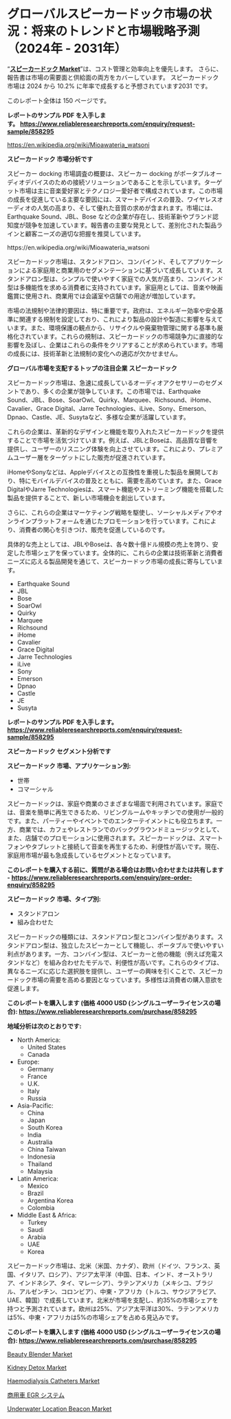 <p><h1>グローバルスピーカードック市場の状況：将来のトレンドと市場戦略予測（2024年 - 2031年）</h1></p><p>&ldquo;<strong><a href="https://www.reliableresearchreports.com/speaker-docks-r858295">スピーカードック Market</a></strong>&rdquo;は、コスト管理と効率向上を優先します。 さらに、報告書は市場の需要面と供給面の両方をカバーしています。 スピーカードック 市場は 2024 から 10.2% に年率で成長すると予想されています2031 です。</p>
<p>このレポート全体は 150 ページです。</p>
<p><strong>レポートのサンプル PDF を入手します。&nbsp;<a href="https://www.reliableresearchreports.com/enquiry/request-sample/858295">https://www.reliableresearchreports.com/enquiry/request-sample/858295</a></strong></p>
<p><a href="https://en.wikipedia.org/wiki/Mioawateria_watsoni">https://en.wikipedia.org/wiki/Mioawateria_watsoni</a></p>
<p><strong>スピーカードック 市場分析です</strong></p>
<p><p>スピーカー docking 市場調査の概要は、スピーカー docking がポータブルオーディオデバイスのための接続ソリューションであることを示しています。ターゲット市場は主に音楽愛好家とテクノロジー愛好者で構成されています。この市場の成長を促進している主要な要因には、スマートデバイスの普及、ワイヤレスオーディオの人気の高まり、そして優れた音質の求めが含まれます。市場には、Earthquake Sound、JBL、Bose などの企業が存在し、技術革新やブランド認知度が競争を加速しています。報告書の主要な発見として、差別化された製品ラインと顧客ニーズの適切な把握を推奨しています。</p></p>
<p>https://en.wikipedia.org/wiki/Mioawateria_watsoni</p>
<p><p>スピーカードック市場は、スタンドアロン、コンバインド、そしてアプリケーションによる家庭用と商業用のセグメンテーションに基づいて成長しています。スタンドアロン型は、シンプルで使いやすく家庭での人気が高まり、コンバインド型は多機能性を求める消費者に支持されています。家庭用としては、音楽や映画鑑賞に使用され、商業用では会議室や店舗での用途が増加しています。</p><p>市場の法規制や法律的要因は、特に重要です。政府は、エネルギー効率や安全基準に関連する規制を設定しており、これにより製品の設計や製造に影響を与えています。また、環境保護の観点から、リサイクルや廃棄物管理に関する基準も厳格化されています。これらの規制は、スピーカードックの市場競争力に直接的な影響を及ぼし、企業はこれらの条件をクリアすることが求められています。市場の成長には、技術革新と法規制の変化への適応が欠かせません。</p></p>
<p><strong>グローバル市場を支配するトップの注目企業 スピーカードック</strong></p>
<p><p>スピーカードック市場は、急速に成長しているオーディオアクセサリーのセグメントであり、多くの企業が競争しています。この市場では、Earthquake Sound、JBL、Bose、SoarOwl、Quirky、Marquee、Richsound、iHome、Cavalier、Grace Digital、Jarre Technologies、iLive、Sony、Emerson、Dpnao、Castle、JE、Susytaなど、多様な企業が活躍しています。</p><p>これらの企業は、革新的なデザインと機能を取り入れたスピーカードックを提供することで市場を活気づけています。例えば、JBLとBoseは、高品質な音響を提供し、ユーザーのリスニング体験を向上させています。これにより、プレミアムユーザー層をターゲットにした販売が促進されています。</p><p>iHomeやSonyなどは、Appleデバイスとの互換性を重視した製品を展開しており、特にモバイルデバイスの普及とともに、需要を高めています。また、Grace DigitalやJarre Technologiesは、スマート機能やストリーミング機能を搭載した製品を提供することで、新しい市場機会を創出しています。</p><p>さらに、これらの企業はマーケティング戦略を駆使し、ソーシャルメディアやオンラインプラットフォームを通じたプロモーションを行っています。これにより、消費者の関心を引きつけ、販売を促進しているのです。</p><p>具体的な売上としては、JBLやBoseは、各々数十億ドル規模の売上を誇り、安定した市場シェアを保っています。全体的に、これらの企業は技術革新と消費者ニーズに応える製品開発を通じて、スピーカードック市場の成長に寄与しています。</p></p>
<p><ul><li>Earthquake Sound</li><li>JBL</li><li>Bose</li><li>SoarOwl</li><li>Quirky</li><li>Marquee</li><li>Richsound</li><li>iHome</li><li>Cavalier</li><li>Grace Digital</li><li>Jarre Technologies</li><li>iLive</li><li>Sony</li><li>Emerson</li><li>Dpnao</li><li>Castle</li><li>JE</li><li>Susyta</li></ul></p>
<p><strong>レポートのサンプル PDF を入手します。 <a href="https://www.reliableresearchreports.com/enquiry/request-sample/858295">https://www.reliableresearchreports.com/enquiry/request-sample/858295</a></strong></p>
<p><strong>スピーカードック セグメント分析です</strong></p>
<p><strong>スピーカードック 市場、アプリケーション別:</strong></p>
<p><ul><li>世帯</li><li>コマーシャル</li></ul></p>
<p><p>スピーカードックは、家庭や商業のさまざまな場面で利用されています。家庭では、音楽を簡単に再生できるため、リビングルームやキッチンでの使用が一般的です。また、パーティーやイベントでのエンターテイメントにも役立ちます。一方、商業では、カフェやレストランでのバックグラウンドミュージックとして、また、店舗でのプロモーションに使用されます。スピーカードックは、スマートフォンやタブレットと接続して音楽を再生するため、利便性が高いです。現在、家庭用市場が最も急成長しているセグメントとなっています。</p></p>
<p><strong>このレポートを購入する前に、質問がある場合はお問い合わせまたは共有します - <a href="https://www.reliableresearchreports.com/enquiry/pre-order-enquiry/858295">https://www.reliableresearchreports.com/enquiry/pre-order-enquiry/858295</a></strong></p>
<p><strong>スピーカードック 市場、タイプ別:</strong></p>
<p><ul><li>スタンドアロン</li><li>組み合わせた</li></ul></p>
<p><p>スピーカードックの種類には、スタンドアロン型とコンバイン型があります。スタンドアロン型は、独立したスピーカーとして機能し、ポータブルで使いやすい利点があります。一方、コンバイン型は、スピーカーと他の機能（例えば充電スタンドなど）を組み合わせたモデルで、利便性が高いです。これらのタイプは、異なるニーズに応じた選択肢を提供し、ユーザーの興味を引くことで、スピーカードック市場の需要を高める要因となっています。多様性は消費者の購入意欲を促進します。</p></p>
<p><strong>このレポートを購入します (価格 4000 USD (シングルユーザーライセンスの場合): <a href="https://www.reliableresearchreports.com/purchase/858295">https://www.reliableresearchreports.com/purchase/858295</a></strong></p>
<p><strong>地域分析は次のとおりです:</strong></p>
<p><ul>
    <li>
        North America:
        <ul>
            <li>United States</li>
            <li>Canada</li>
        </ul>
    </li>
    <li>
        Europe:
        <ul>
            <li>Germany</li>
            <li>France</li>
            <li>U.K.</li>
            <li>Italy</li>
            <li>Russia</li>
        </ul>
    </li>
    <li>
        Asia-Pacific:
        <ul>
            <li>China</li>
            <li>Japan</li>
            <li>South Korea</li>
            <li>India</li>
            <li>Australia</li>
            <li>China Taiwan</li>
            <li>Indonesia</li>
            <li>Thailand</li>
            <li>Malaysia</li>
        </ul>
    </li>
    <li>
        Latin America:
        <ul>
            <li>Mexico</li>
            <li>Brazil</li>
            <li>Argentina Korea</li>
            <li>Colombia</li>
        </ul>
    </li>
    <li>
        Middle East & Africa:
        <ul>
            <li>Turkey</li>
            <li>Saudi</li>
            <li>Arabia</li>
            <li>UAE</li>
            <li>Korea</li>
        </ul>
    </li>
    </ul></p>
<p><p>スピーカードック市場は、北米（米国、カナダ）、欧州（ドイツ、フランス、英国、イタリア、ロシア）、アジア太平洋（中国、日本、インド、オーストラリア、インドネシア、タイ、マレーシア）、ラテンアメリカ（メキシコ、ブラジル、アルゼンチン、コロンビア）、中東・アフリカ（トルコ、サウジアラビア、UAE、韓国）で成長しています。北米が市場を支配し、約35%の市場シェアを持つと予測されています。欧州は25%、アジア太平洋は30%、ラテンアメリカは5%、中東・アフリカは5%の市場シェアを占める見込みです。</p></p>
<p><strong>このレポートを購入します (価格 4000 USD (シングルユーザーライセンスの場合): <a href="https://www.reliableresearchreports.com/purchase/858295">https://www.reliableresearchreports.com/purchase/858295</a></strong></p>
<p><p><a href="https://www.linkedin.com/pulse/beauty-blender-market-global-regional-analysis-focus-end-user-uaacf?trackingId=BkBn5MRtS6ai2%2Fkrck%2Bd6w%3D%3D">Beauty Blender Market</a></p><p><a href="https://www.linkedin.com/pulse/kidney-detox-market-global-trends-forecast-2024-2031-topicsco-8kllf?trackingId=YaNbr6hXR7uZgLxUESjfSw%3D%3D">Kidney Detox Market</a></p><p><a href="https://medium.com/@alan.ball8990/the-global-haemodialysis-catheters-market-is-expected-to-witness-a-compound-annual-growth-rate-aaabfa03afef">Haemodialysis Catheters Market</a></p><p><a href="https://medium.com/@ryanmarc1930/commercial-vehicle-egr-systems-market-%E3%81%AE%E3%82%B0%E3%83%AD%E3%83%BC%E3%83%90%E3%83%AB%E5%B8%82%E5%A0%B4%E6%A6%82%E8%A6%81%E3%81%AF-%E4%B8%96%E7%95%8C%E3%81%8A%E3%82%88%E3%81%B3%E4%B8%BB%E8%A6%81%E5%B8%82%E5%A0%B4%E3%81%AB%E3%81%8A%E3%81%91%E3%82%8B%E6%A5%AD%E7%95%8C%E3%81%AB%E5%BD%B1%E9%9F%BF%E3%82%92%E4%B8%8E%E3%81%88%E3%82%8B%E4%B8%BB%E8%A6%81%E3%81%AA%E3%83%88%E3%83%AC%E3%83%B3%E3%83%89%E3%81%AB%E3%81%A4%E3%81%84%E3%81%A6-%E7%8B%AC%E8%87%AA%E3%81%AE%E8%A6%96%E7%82%B9%E3%82%92%E6%8F%90%E4%BE%9B%E3%81%97%E3%81%BE%E3%81%99-be994e0caf9c">商用車 EGR システム</a></p><p><a href="https://github.com/petbigbeepjn/Market-Research-Report-List-1/blob/main/underwater-location-beacon-market.md">Underwater Location Beacon Market</a></p></p>